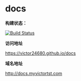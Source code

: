 # docs

**构建状态：**

[![Build Status](https://travis-ci.org/victor24680/victorDocs.svg?branch=master)](https://travis-ci.org/victor24680/victorDocs)

**访问地址**

https://victor24680.github.io/docs

**域名地址**

http://docs.myvictortst.com